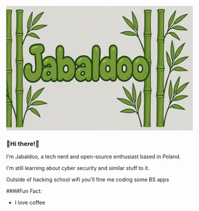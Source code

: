 ![Banner](https://github.com/jabaldoo/jabaldoo/blob/main/assets/bannerr.png)

### 🌲Hi there!🌲



I'm Jabaldoo, a tech nerd and open-source enthusiast based in Poland.

I'm still learning about cyber security and similar stuff to it.

Outside of hacking school wifi you'll fine me coding some BS apps 

####Fun Fact:

* I love coffee 

